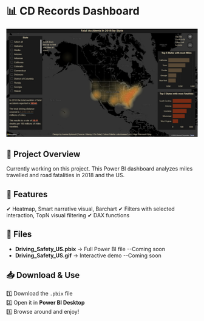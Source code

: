 # 📊 CD Records Dashboard

![Dashboard Preview](Driving_Safety_US_Preview.jpg)

## 📝 Project Overview
Currently working on this project. This Power BI dashboard analyzes miles travelled and road fatalities in 2018 and the US.

## 📌 Features
✔ Heatmap, Smart narrative visual, Barchart
✔ Filters with selected interaction, TopN visual filtering
✔ DAX functions

## 📂 Files
- **Driving_Safety_US.pbix** → Full Power BI file  --Coming soon
- **Driving_Safety_US.gif** → Interactive demo --Coming soon

## 📥 Download & Use
1️⃣ Download the `.pbix` file  
2️⃣ Open it in **Power BI Desktop**  
3️⃣ Browse around and enjoy!
 
